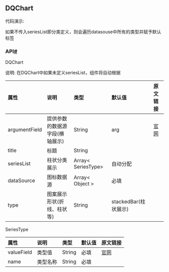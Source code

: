 ## DQChart

代码演示:

<code src="./example1/index.tsx"></code>
<code src="./example2/index.tsx"></code>
如果不传入seriesList即分类定义，则会遍历datasouse中所有的类型并赋予默认标签

### API[#]()

DQChart

说明:	在DQChart中如果未定义seriesList，组件将自动根据

| 属性          | 说明                           | 类型               | 默认值               | 原文链接                                                     |
| :------------ | :----------------------------- | :----------------- | :------------------- | :----------------------------------------------------------- |
| argumentField | 提供参数的数据源字段(横轴展示) | String             | arg                  | [官网](https://js.devexpress.com/Documentation/ApiReference/UI_Components/dxChart/Configuration/commonSeriesSettings/#argumentField) |
| title         | 标题                           | String             |                      |                                                              |
| seriesList    | 柱状分类展示                   | Array< SeriesType> | 自动分配             |                                                              |
| dataSource    | 图标数据源                     | Array< Object >    | 必填                 |                                                              |
| type          | 图案展示形状(折线、柱状等)     | String             | stackedBar(柱状展示) |                                                              |


SeriesType


| 属性       | 说明     | 类型   | 默认值 | 原文链接                                                     |
| :--------- | :------- | :----- | :----- | :----------------------------------------------------------- |
| valueField | 类型值   | String | 必填   | [官网](https://js.devexpress.com/Documentation/ApiReference/UI_Components/dxChart/Configuration/commonSeriesSettings/#argumentField) |
| name       | 类型名称 | String | 必填   |                                                              |

